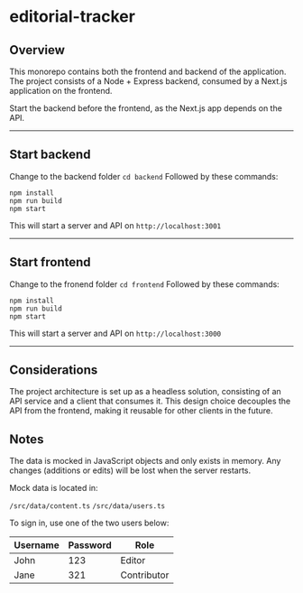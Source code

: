 # editorial-tracker

## **Overview**

This monorepo contains both the frontend and backend of the application. The project consists of a Node + Express backend, consumed by a Next.js application on the frontend.

Start the backend before the frontend, as the Next.js app depends on the API.

---

## **Start backend**

Change to the backend folder `cd backend`
Followed by these commands:

```
npm install
npm run build
npm start
```

This will start a server and API on `http://localhost:3001`

---

## **Start frontend**

Change to the fronend folder `cd frontend`
Followed by these commands:

```
npm install
npm run build
npm start
```

This will start a server and API on `http://localhost:3000`

---

## **Considerations**

The project architecture is set up as a headless solution, consisting of an API service and a client that consumes it. This design choice decouples the API from the frontend, making it reusable for other clients in the future.

## **Notes**

The data is mocked in JavaScript objects and only exists in memory. Any changes (additions or edits) will be lost when the server restarts.

Mock data is located in:

`/src/data/content.ts`
`/src/data/users.ts`

To sign in, use one of the two users below:

| Username | Password | Role        |
| -------- | -------- | ----------- |
| John     | 123      | Editor      |
| Jane     | 321      | Contributor |
